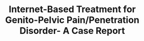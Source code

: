 --- 
abstract: '' 
authors: 
 - zarski
 -  M Berking
 -  W Hannig
 -  admin
doi: '' 
featured: false 
publication: '*VERHALTENSTHERAPIE*, 165' 
publication_short: '' 
publishDate: '2018-01-01' 
title: 'Internet-Based Treatment for Genito-Pelvic Pain/Penetration Disorder- A Case Report' 
url_code: '' 
url_dataset: '' 
url_pdf: '' 
url_poster: '' 
url_project: '' 
url_slides: '' 
url_source: '' 
url_video: '' 
---